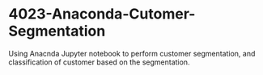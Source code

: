 # 4023-Anaconda-Cutomer-Segmentation
Using Anacnda Jupyter notebook to perform customer segmentation, and classification of customer based on the segmentation.
